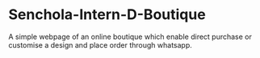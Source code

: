 # Senchola-Intern-D-Boutique
A simple webpage of an online boutique which enable direct purchase or customise a design and place order through whatsapp.
